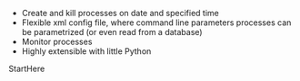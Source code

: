   * Create and kill processes on date and specified time
  * Flexible xml config file, where command line parameters processes can be parametrized (or even read from a database)
  * Monitor processes
  * Highly extensible with little Python

StartHere